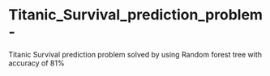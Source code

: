 # Titanic_Survival_prediction_problem-
Titanic Survival prediction problem solved by using Random forest tree with accuracy of 81%

